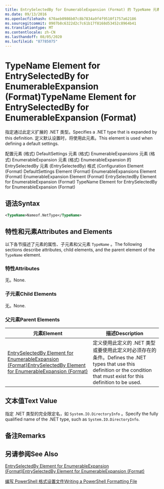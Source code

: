 ```yaml
---
title: EntrySelectedBy for EnumerableExpansion (Format) 的 TypeName 元素 |Microsoft Docs
ms.date: 09/13/2016
ms.openlocfilehash: 670aeb0986b07c8b7834a9f4f9510f1757a62186
ms.sourcegitcommit: 0907b8c6322d2c7c61b17f8168d53452c8964b41
ms.translationtype: MT
ms.contentlocale: zh-CN
ms.lasthandoff: 08/05/2020
ms.locfileid: "87785075"
---
```

# <a name="typename-element-for-entryselectedby-for-enumerableexpansion-format"></a><span data-ttu-id="68a14-102">TypeName Element for EntrySelectedBy for EnumerableExpansion (Format)</span><span class="sxs-lookup"><span data-stu-id="68a14-102">TypeName Element for EntrySelectedBy for EnumerableExpansion (Format)</span></span>

<span data-ttu-id="68a14-103">指定通过此定义扩展的 .NET 类型。</span><span class="sxs-lookup"><span data-stu-id="68a14-103">Specifies a .NET type that is expanded by this definition.</span></span> <span data-ttu-id="68a14-104">定义默认设置时，将使用此元素。</span><span class="sxs-lookup"><span data-stu-id="68a14-104">This element is used when defining a default settings.</span></span>

<span data-ttu-id="68a14-105">配置元素 (格式) DefaultSettings 元素 (格式) EnumerableExpansions 元素 (格式) EnumerableExpansion 元素 (格式) EnumerableExpansion 的 EntrySelectedBy 元素 (EntrySelectedBy) 格式 (</span><span class="sxs-lookup"><span data-stu-id="68a14-105">Configuration Element (Format) DefaultSettings Element (Format) EnumerableExpansions Element (Format) EnumerableExpansion Element (Format) EntrySelectedBy Element for EnumerableExpansion (Format) TypeName Element for EntrySelectedBy for EnumerableExpansion (Format)</span></span>

## <a name="syntax"></a><span data-ttu-id="68a14-106">语法</span><span class="sxs-lookup"><span data-stu-id="68a14-106">Syntax</span></span>

```xml
<TypeName>Nameof.NetType</TypeName>

```

## <a name="attributes-and-elements"></a><span data-ttu-id="68a14-107">特性和元素</span><span class="sxs-lookup"><span data-stu-id="68a14-107">Attributes and Elements</span></span>

<span data-ttu-id="68a14-108">以下各节描述了元素的属性、子元素和父元素 `TypeName` 。</span><span class="sxs-lookup"><span data-stu-id="68a14-108">The following sections describe attributes, child elements, and the parent element of the `TypeName` element.</span></span>

### <a name="attributes"></a><span data-ttu-id="68a14-109">特性</span><span class="sxs-lookup"><span data-stu-id="68a14-109">Attributes</span></span>

<span data-ttu-id="68a14-110">无。</span><span class="sxs-lookup"><span data-stu-id="68a14-110">None.</span></span>

### <a name="child-elements"></a><span data-ttu-id="68a14-111">子元素</span><span class="sxs-lookup"><span data-stu-id="68a14-111">Child Elements</span></span>

<span data-ttu-id="68a14-112">无。</span><span class="sxs-lookup"><span data-stu-id="68a14-112">None.</span></span>

### <a name="parent-elements"></a><span data-ttu-id="68a14-113">父元素</span><span class="sxs-lookup"><span data-stu-id="68a14-113">Parent Elements</span></span>

|<span data-ttu-id="68a14-114">元素</span><span class="sxs-lookup"><span data-stu-id="68a14-114">Element</span></span>|<span data-ttu-id="68a14-115">描述</span><span class="sxs-lookup"><span data-stu-id="68a14-115">Description</span></span>|
|-------------|-----------------|
|[<span data-ttu-id="68a14-116">EntrySelectedBy Element for EnumerableExpansion (Format)</span><span class="sxs-lookup"><span data-stu-id="68a14-116">EntrySelectedBy Element for EnumerableExpansion (Format)</span></span>](./entryselectedby-element-for-enumerableexpansion-format.md)|<span data-ttu-id="68a14-117">定义使用此定义的 .NET 类型或要使用此定义时必须存在的条件。</span><span class="sxs-lookup"><span data-stu-id="68a14-117">Defines the .NET types that use this definition or the condition that must exist for this definition to be used.</span></span>|

## <a name="text-value"></a><span data-ttu-id="68a14-118">文本值</span><span class="sxs-lookup"><span data-stu-id="68a14-118">Text Value</span></span>

<span data-ttu-id="68a14-119">指定 .NET 类型的完全限定名，如 `System.IO.DirectoryInfo` 。</span><span class="sxs-lookup"><span data-stu-id="68a14-119">Specify the fully qualified name of the .NET type, such as `System.IO.DirectoryInfo`.</span></span>

## <a name="remarks"></a><span data-ttu-id="68a14-120">备注</span><span class="sxs-lookup"><span data-stu-id="68a14-120">Remarks</span></span>

## <a name="see-also"></a><span data-ttu-id="68a14-121">另请参阅</span><span class="sxs-lookup"><span data-stu-id="68a14-121">See Also</span></span>

[<span data-ttu-id="68a14-122">EntrySelectedBy Element for EnumerableExpansion (Format)</span><span class="sxs-lookup"><span data-stu-id="68a14-122">EntrySelectedBy Element for EnumerableExpansion (Format)</span></span>](./entryselectedby-element-for-enumerableexpansion-format.md)

[<span data-ttu-id="68a14-123">编写 PowerShell 格式设置文件</span><span class="sxs-lookup"><span data-stu-id="68a14-123">Writing a PowerShell Formatting File</span></span>](./writing-a-powershell-formatting-file.md)
